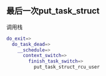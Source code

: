 ## 最后一次put_task_struct

调用栈
```sh
do_exit=>
  do_task_dead=>
    __schedule=>
      context_switch=>
        finish_task_switch=>
          put_task_struct_rcu_user
```
